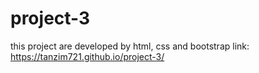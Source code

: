 # project-3
this project are developed by html, css and bootstrap
link: https://tanzim721.github.io/project-3/
